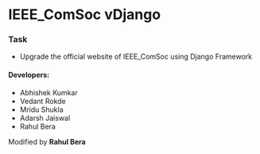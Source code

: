 # IEEE_ComSoc vDjango

### Task
* Upgrade the official website of IEEE_ComSoc using Django Framework

#### Developers:
* Abhishek Kumkar
* Vedant Rokde
* Mridu Shukla
* Adarsh Jaiswal
* Rahul Bera

Modified by **Rahul Bera**
